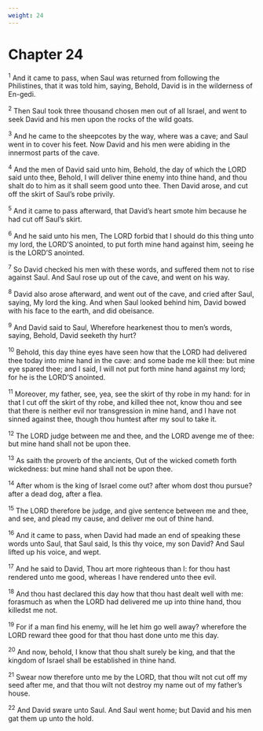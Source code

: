 ```yaml
---
weight: 24
---
```


# Chapter 24

<sup>1</sup> And it came to pass, when Saul was returned from following the Philistines, that it was told him, saying, Behold, David is in the wilderness of En-gedi. 

<sup>2</sup> Then Saul took three thousand chosen men out of all Israel, and went to seek David and his men upon the rocks of the wild goats. 

<sup>3</sup> And he came to the sheepcotes by the way, where was a cave; and Saul went in to cover his feet. Now David and his men were abiding in the innermost parts of the cave. 

<sup>4</sup> And the men of David said unto him, Behold, the day of which the LORD said unto thee, Behold, I will deliver thine enemy into thine hand, and thou shalt do to him as it shall seem good unto thee. Then David arose, and cut off the skirt of Saul’s robe privily. 

<sup>5</sup> And it came to pass afterward, that David’s heart smote him because he had cut off Saul’s skirt. 

<sup>6</sup> And he said unto his men, The LORD forbid that I should do this thing unto my lord, the LORD’S anointed, to put forth mine hand against him, seeing he is the LORD’S anointed. 

<sup>7</sup> So David checked his men with these words, and suffered them not to rise against Saul. And Saul rose up out of the cave, and went on his way. 

<sup>8</sup> David also arose afterward, and went out of the cave, and cried after Saul, saying, My lord the king. And when Saul looked behind him, David bowed with his face to the earth, and did obeisance. 

<sup>9</sup> And David said to Saul, Wherefore hearkenest thou to men’s words, saying, Behold, David seeketh thy hurt? 

<sup>10</sup> Behold, this day thine eyes have seen how that the LORD had delivered thee today into mine hand in the cave: and some bade me kill thee: but mine eye spared thee; and I said, I will not put forth mine hand against my lord; for he is the LORD’S anointed. 

<sup>11</sup> Moreover, my father, see, yea, see the skirt of thy robe in my hand: for in that I cut off the skirt of thy robe, and killed thee not, know thou and see that there is neither evil nor transgression in mine hand, and I have not sinned against thee, though thou huntest after my soul to take it. 

<sup>12</sup> The LORD judge between me and thee, and the LORD avenge me of thee: but mine hand shall not be upon thee. 

<sup>13</sup> As saith the proverb of the ancients, Out of the wicked cometh forth wickedness: but mine hand shall not be upon thee. 

<sup>14</sup> After whom is the king of Israel come out? after whom dost thou pursue? after a dead dog, after a flea. 

<sup>15</sup> The LORD therefore be judge, and give sentence between me and thee, and see, and plead my cause, and deliver me out of thine hand. 

<sup>16</sup> And it came to pass, when David had made an end of speaking these words unto Saul, that Saul said, Is this thy voice, my son David? And Saul lifted up his voice, and wept. 

<sup>17</sup> And he said to David, Thou art more righteous than I: for thou hast rendered unto me good, whereas I have rendered unto thee evil. 

<sup>18</sup> And thou hast declared this day how that thou hast dealt well with me: forasmuch as when the LORD had delivered me up into thine hand, thou killedst me not. 

<sup>19</sup> For if a man find his enemy, will he let him go well away? wherefore the LORD reward thee good for that thou hast done unto me this day. 

<sup>20</sup> And now, behold, I know that thou shalt surely be king, and that the kingdom of Israel shall be established in thine hand. 

<sup>21</sup> Swear now therefore unto me by the LORD, that thou wilt not cut off my seed after me, and that thou wilt not destroy my name out of my father’s house. 

<sup>22</sup> And David sware unto Saul. And Saul went home; but David and his men gat them up unto the hold. 


